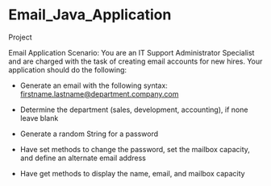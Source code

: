 # Email_Java_Application


Project 

Email Application
Scenario: You are an IT Support Administrator Specialist and are charged with the task of creating email accounts for new hires.
Your application should do the following:

- Generate an email with the following syntax: firstname.lastname@department.company.com

- Determine the department (sales, development, accounting), if none leave blank
 
- Generate a random String for a password

- Have set methods to change the password, set the mailbox capacity, and define an alternate email address

- Have get methods to display the name, email, and mailbox capacity
